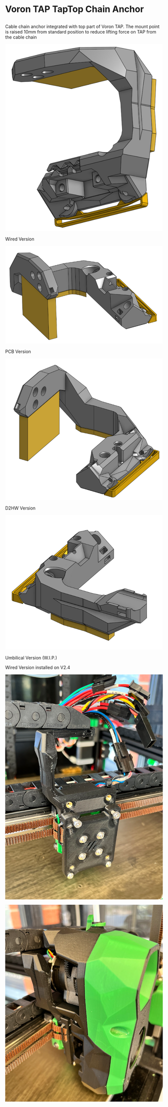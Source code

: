 # Voron TAP TapTop Chain Anchor


##

Cable chain anchor integrated with top part of Voron TAP. 
The mount point is raised 10mm from standard position to reduce lifting force on TAP from the cable chain


![1](Images/upper_optical_wired_with_anchor.png) 

Wired Version

![2](Images/upper_optical_wpboard_with_anchor.png)

PCB Version


![3](Images/upper_d2hw_with_anchor.png)

D2HW Version 


![4](Images/upper_optical_wpboard_with_umbilical.png)

Umbilical Version (W.I.P.)


Wired Version installed on V2.4

![5](Images/wired_installed_1.png) 

![6](Images/wired_installed_2.png) 
